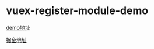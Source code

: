 # vuex-register-module-demo

[demo地址](https://codesandbox.io/s/vuex-register-module-demo-ej0in)

[掘金地址](https://juejin.im/post/6855129005851738120)